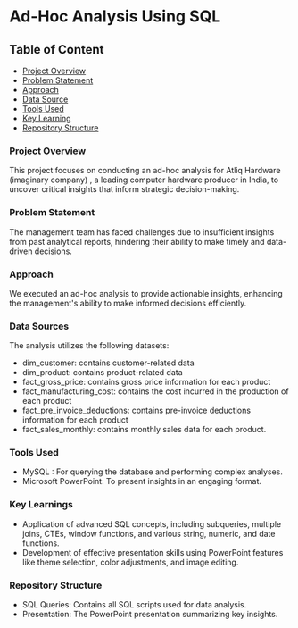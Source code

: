 # Ad-Hoc Analysis Using SQL

## Table of Content

- [Project Overview](#project-overview)
- [Problem Statement](#problem-statement)
- [Approach](#approach)
- [Data Source](#data-sources)
- [Tools Used](#tools-used)
- [Key Learning](#key-learnings)
- [Repository Structure](#repository-structure)


### Project Overview
This project focuses on conducting an ad-hoc analysis for Atliq Hardware (imaginary company) , a leading computer hardware producer in India, to uncover critical insights that inform strategic decision-making.

### Problem Statement
The management team has faced challenges due to insufficient insights from past analytical reports, hindering their ability to make timely and data-driven decisions.

### Approach
We executed an ad-hoc analysis to provide actionable insights, enhancing the management's ability to make informed decisions efficiently.

### Data Sources
The analysis utilizes the following datasets:
- dim_customer: contains customer-related data
- dim_product: contains product-related data
- fact_gross_price: contains gross price information for each product
- fact_manufacturing_cost: contains the cost incurred in the production of each product
- fact_pre_invoice_deductions: contains pre-invoice deductions information for each product
- fact_sales_monthly: contains monthly sales data for each product.

### Tools Used

- MySQL : For querying the database and performing complex analyses.
- Microsoft PowerPoint: To present insights in an engaging format.
  
### Key Learnings
- Application of advanced SQL concepts, including subqueries, multiple joins, CTEs, window functions, and various string, numeric, and date functions.
- Development of effective presentation skills using PowerPoint features like theme selection, color adjustments, and image editing.

### Repository Structure
- SQL Queries: Contains all SQL scripts used for data analysis.
- Presentation: The PowerPoint presentation summarizing key insights.
